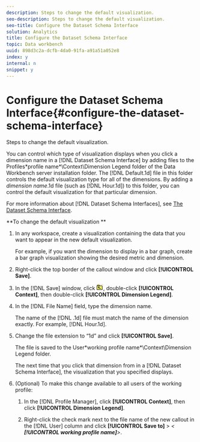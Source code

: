 ```yaml
---
description: Steps to change the default visualization.
seo-description: Steps to change the default visualization.
seo-title: Configure the Dataset Schema Interface
solution: Analytics
title: Configure the Dataset Schema Interface
topic: Data workbench
uuid: 898d3c2a-dcfb-4da0-91fa-a91a51a052e8
index: y
internal: n
snippet: y
---
```


# Configure the Dataset Schema Interface{#configure-the-dataset-schema-interface}

Steps to change the default visualization.

You can control which type of visualization displays when you click a dimension name in a [!DNL Dataset Schema Interface] by adding files to the Profiles\*profile name*\Context\Dimension Legend folder of the Data Workbench server installation folder. The [!DNL Default.1d] file in this folder controls the default visualization type for all of the dimensions. By adding a *dimension name*.1d file (such as [!DNL Hour.1d]) to this folder, you can control the default visualization for that particular dimension.

For more information about [!DNL Dataset Schema Interfaces], see [The Dataset Schema Interface](../../../home/c-get-started/c-admin-intrf/c-dtst-sch-intrf.md#concept-e147b3a5b542453ca2b121e1c85bb175).

**To change the default visualization ** 

1. In any workspace, create a visualization containing the data that you want to appear in the new default visualization.

   For example, if you want the dimension to display in a bar graph, create a bar graph visualization showing the desired metric and dimension. 

1. Right-click the top border of the callout window and click **[!UICONTROL Save]**.
1. In the [!DNL Save] window, click ![](assets/btn_folder_up.png), double-click **[!UICONTROL Context]**, then double-click **[!UICONTROL Dimension Legend]**.
1. In the [!DNL File Name] field, type the dimension name.

   The name of the [!DNL .1d] file must match the name of the dimension exactly. For example, [!DNL Hour.1d]. 

1. Change the file extension to “1d” and click **[!UICONTROL Save]**.

   The file is saved to the User\*working profile name*\Context\Dimension Legend folder.

   The next time that you click that dimension from in a [!DNL Dataset Schema Interface], the visualization that you specified displays. 

1. (Optional) To make this change available to all users of the working profile:

    1. In the [!DNL Profile Manager], click **[!UICONTROL Context]**, then click **[!UICONTROL Dimension Legend]**. 
    
    1. Right-click the check mark next to the file name of the new callout in the [!DNL User] column and click **[!UICONTROL Save to]** > *< **[!UICONTROL working profile name]**>*.

